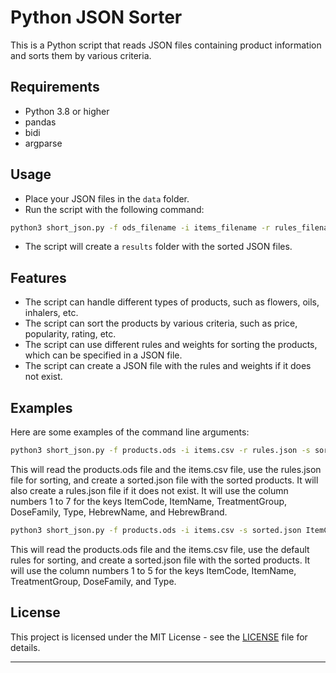 # Python JSON Sorter

This is a Python script that reads JSON files containing product information and sorts them by various criteria.

## Requirements

- Python 3.8 or higher
- pandas
- bidi
- argparse

## Usage

- Place your JSON files in the `data` folder.
- Run the script with the following command:

```bash
python3 short_json.py -f ods_filename -i items_filename -r rules_filename -s sorted_json_file -n k=cn
```

- The script will create a `results` folder with the sorted JSON files.

## Features

- The script can handle different types of products, such as flowers, oils, inhalers, etc.
- The script can sort the products by various criteria, such as price, popularity, rating, etc.
- The script can use different rules and weights for sorting the products, which can be specified in a JSON file.
- The script can create a JSON file with the rules and weights if it does not exist.

## Examples

Here are some examples of the command line arguments:

```bash
python3 short_json.py -f products.ods -i items.csv -r rules.json -s sorted.json -n ItemCode=1 ItemName=2 TreatmentGroup=3 DoseFamily=4 Type=5 HebrewName=6 HebrewBrand=7
```

This will read the products.ods file and the items.csv file, use the rules.json file for sorting, and create a sorted.json file with the sorted products. It will also create a rules.json file if it does not exist. It will use the column numbers 1 to 7 for the keys ItemCode, ItemName, TreatmentGroup, DoseFamily, Type, HebrewName, and HebrewBrand.

```bash
python3 short_json.py -f products.ods -i items.csv -s sorted.json ItemCode=1 ItemName=2 TreatmentGroup=3 DoseFamily=4 Type=5
```

This will read the products.ods file and the items.csv file, use the default rules for sorting, and create a sorted.json file with the sorted products. It will use the column numbers 1 to 5 for the keys ItemCode, ItemName, TreatmentGroup, DoseFamily, and Type.

## License

This project is licensed under the MIT License - see the [LICENSE](LICENSE) file for details.

---

